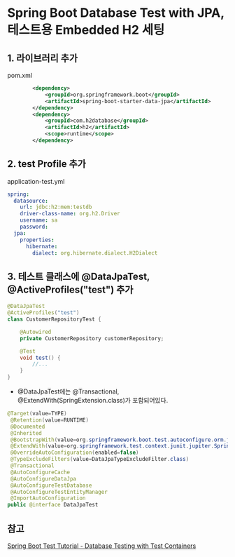 # Spring Boot Database Test with JPA, 테스트용 Embedded H2 세팅

## 1. 라이브러리 추가
pom.xml
```xml
        <dependency>
            <groupId>org.springframework.boot</groupId>
            <artifactId>spring-boot-starter-data-jpa</artifactId>
        </dependency>
        <dependency>
            <groupId>com.h2database</groupId>
            <artifactId>h2</artifactId>
            <scope>runtime</scope>
        </dependency>
```


## 2. test Profile 추가
application-test.yml

```yml
spring:
  datasource:
    url: jdbc:h2:mem:testdb
    driver-class-name: org.h2.Driver
    username: sa
    password:
  jpa:
    properties:
      hibernate:
        dialect: org.hibernate.dialect.H2Dialect
```

## 3. 테스트 클래스에 @DataJpaTest, @ActiveProfiles("test") 추가

```java
@DataJpaTest
@ActiveProfiles("test")
class CustomerRepositoryTest {

    @Autowired
    private CustomerRepository customerRepository;

    @Test
    void test() {
        //...
    }
}
```

+ @DataJpaTest에는 @Transactional, @ExtendWith(SpringExtension.class)가 포함되어있다.

```java
@Target(value=TYPE)
 @Retention(value=RUNTIME)
 @Documented
 @Inherited
 @BootstrapWith(value=org.springframework.boot.test.autoconfigure.orm.jpa.DataJpaTestContextBootstrapper.class)
 @ExtendWith(value=org.springframework.test.context.junit.jupiter.SpringExtension.class)
 @OverrideAutoConfiguration(enabled=false)
 @TypeExcludeFilters(value=DataJpaTypeExcludeFilter.class)
 @Transactional
 @AutoConfigureCache
 @AutoConfigureDataJpa
 @AutoConfigureTestDatabase
 @AutoConfigureTestEntityManager
 @ImportAutoConfiguration
public @interface DataJpaTest
```


## 참고
[Spring Boot Test Tutorial - Database Testing with Test Containers](https://programmingtechie.com/2020/10/21/spring-boot-testing-tutorial-database-testing-with-test-containers/)